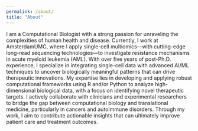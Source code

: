 ```yaml
---
permalink: /about/
title: "About"
---
```



I am a Computational Biologist with a strong passion for unraveling the complexities of human health and disease. Currently, I work at AmsterdamUMC, where I apply single-cell multiomics—with cutting-edge long-read sequencing technologies—to investigate resistance mechanisms in acute myeloid leukemia (AML). With over five years of post-Ph.D. experience, I specialize in integrating single-cell data with advanced AI/ML techniques to uncover biologically meaningful patterns that can drive therapeutic innovations.
My expertise lies in developing and applying robust computational frameworks using R and/or Python to analyze high-dimensional biological data, with a focus on identifying novel therapeutic targets. I actively collaborate with clinicians and experimental researchers to bridge the gap between computational biology and translational medicine, particularly in cancers and autoimmune disorders. Through my work, I aim to contribute actionable insights that can ultimately improve patient care and treatment outcomes.
